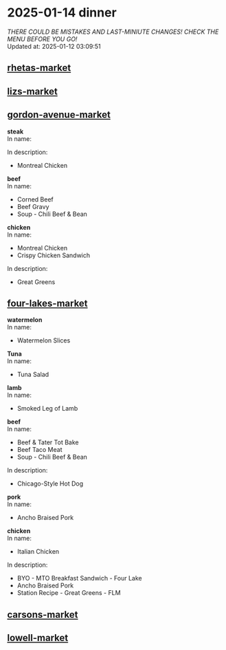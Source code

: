 # 2025-01-14 dinner  
*THERE COULD BE MISTAKES AND LAST-MINIUTE CHANGES! CHECK THE MENU BEFORE YOU GO!*  
Updated at: 2025-01-12 03:09:51  
## [rhetas-market](https://wisc-housingdining.nutrislice.com/menu/rhetas-market/dinner/2025-01-14)  
## [lizs-market](https://wisc-housingdining.nutrislice.com/menu/lizs-market/dinner/2025-01-14)  
## [gordon-avenue-market](https://wisc-housingdining.nutrislice.com/menu/gordon-avenue-market/dinner/2025-01-14)  
**steak**  
In name:   
  
In description:   
 - Montreal Chicken  
  
**beef**  
In name:   
 - Corned Beef  
 - Beef Gravy  
 - Soup -  Chili Beef & Bean  
  
**chicken**  
In name:   
 - Montreal Chicken  
 - Crispy Chicken Sandwich  
  
In description:   
 - Great Greens  
  
## [four-lakes-market](https://wisc-housingdining.nutrislice.com/menu/four-lakes-market/dinner/2025-01-14)  
**watermelon**  
In name:   
 - Watermelon Slices  
  
**Tuna**  
In name:   
 - Tuna Salad  
  
**lamb**  
In name:   
 - Smoked Leg of Lamb  
  
**beef**  
In name:   
 - Beef & Tater Tot Bake  
 - Beef Taco Meat  
 - Soup -  Chili Beef & Bean  
  
In description:   
 - Chicago-Style Hot Dog  
  
**pork**  
In name:   
 - Ancho Braised Pork  
  
**chicken**  
In name:   
 - Italian Chicken  
  
In description:   
 - BYO - MTO Breakfast Sandwich - Four Lake  
 - Ancho Braised Pork  
 - Station Recipe - Great Greens - FLM  
  
## [carsons-market](https://wisc-housingdining.nutrislice.com/menu/carsons-market/dinner/2025-01-14)  
## [lowell-market](https://wisc-housingdining.nutrislice.com/menu/lowell-market/dinner/2025-01-14)  
  
